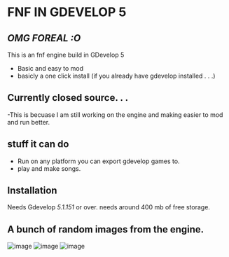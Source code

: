 # FNF IN GDEVELOP 5
## _OMG FOREAL :O_
This is an fnf engine build in GDevelop 5
- Basic and easy to mod
- basicly a one click install (if you already have gdevelop installed . . .)

## Currently closed source. . .
-This is becuase I am still working on the engine and making easier to mod and run better.


## stuff it can do

- Run on any platform you can export gdevelop games to.
- play and make songs.


## Installation

Needs Gdevelop *5.1.151* or over.
needs around 400 mb of free storage.
## A bunch of random images from the engine.
![image](https://user-images.githubusercontent.com/50245465/206621240-6d6e8aeb-87d1-4c4c-8c03-10c2549139f1.png)
![image](https://user-images.githubusercontent.com/50245465/206621316-0a56f817-3bf1-4b2b-a940-0bb4df547fd5.png)
![image](https://user-images.githubusercontent.com/50245465/206623535-4e5320e6-e41d-44c0-b41a-ca7a8f322d19.png)
